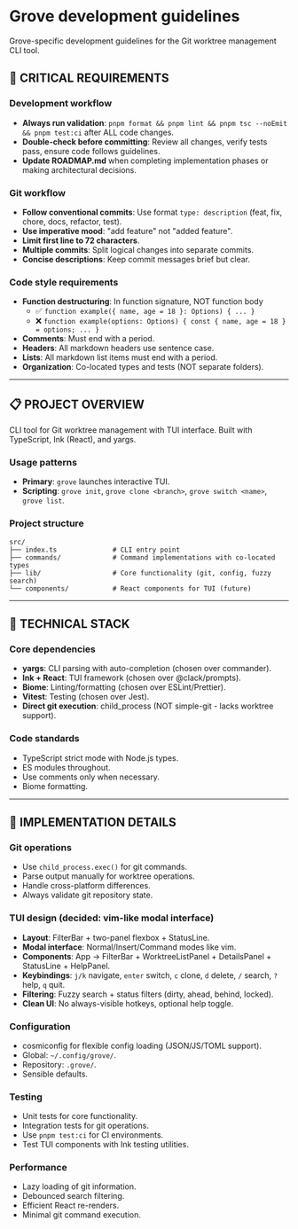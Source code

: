 # Grove development guidelines

Grove-specific development guidelines for the Git worktree management CLI tool.

## 🚨 **CRITICAL REQUIREMENTS** 

### Development workflow
- **Always run validation**: `pnpm format && pnpm lint && pnpm tsc --noEmit && pnpm test:ci` after ALL code changes.
- **Double-check before committing**: Review all changes, verify tests pass, ensure code follows guidelines.
- **Update ROADMAP.md** when completing implementation phases or making architectural decisions.

### Git workflow
- **Follow conventional commits**: Use format `type: description` (feat, fix, chore, docs, refactor, test).
- **Use imperative mood**: "add feature" not "added feature".
- **Limit first line to 72 characters**.
- **Multiple commits**: Split logical changes into separate commits.
- **Concise descriptions**: Keep commit messages brief but clear.

### Code style requirements
- **Function destructuring**: In function signature, NOT function body
  - ✅ `function example({ name, age = 18 }: Options) { ... }`
  - ❌ `function example(options: Options) { const { name, age = 18 } = options; ... }`
- **Comments**: Must end with a period.
- **Headers**: All markdown headers use sentence case.
- **Lists**: All markdown list items must end with a period.
- **Organization**: Co-located types and tests (NOT separate folders).

---

## 📋 **PROJECT OVERVIEW**

CLI tool for Git worktree management with TUI interface. Built with TypeScript, Ink (React), and yargs.

### Usage patterns
- **Primary**: `grove` launches interactive TUI.
- **Scripting**: `grove init`, `grove clone <branch>`, `grove switch <name>`, `grove list`.

### Project structure
```
src/
├── index.ts              # CLI entry point
├── commands/             # Command implementations with co-located types
├── lib/                  # Core functionality (git, config, fuzzy search)
└── components/           # React components for TUI (future)
```

---

## 🔧 **TECHNICAL STACK**

### Core dependencies
- **yargs**: CLI parsing with auto-completion (chosen over commander).
- **Ink + React**: TUI framework (chosen over @clack/prompts).
- **Biome**: Linting/formatting (chosen over ESLint/Prettier).
- **Vitest**: Testing (chosen over Jest).
- **Direct git execution**: child_process (NOT simple-git - lacks worktree support).

### Code standards
- TypeScript strict mode with Node.js types.
- ES modules throughout.
- Use comments only when necessary.
- Biome formatting.

---

## 🎯 **IMPLEMENTATION DETAILS**

### Git operations
- Use `child_process.exec()` for git commands.
- Parse output manually for worktree operations.
- Handle cross-platform differences.
- Always validate git repository state.

### TUI design (decided: vim-like modal interface)
- **Layout**: FilterBar + two-panel flexbox + StatusLine.
- **Modal interface**: Normal/Insert/Command modes like vim.
- **Components**: App → FilterBar + WorktreeListPanel + DetailsPanel + StatusLine + HelpPanel.
- **Keybindings**: `j/k` navigate, `enter` switch, `c` clone, `d` delete, `/` search, `?` help, `q` quit.
- **Filtering**: Fuzzy search + status filters (dirty, ahead, behind, locked).
- **Clean UI**: No always-visible hotkeys, optional help toggle.

### Configuration
- cosmiconfig for flexible config loading (JSON/JS/TOML support).
- Global: `~/.config/grove/`.
- Repository: `.grove/`.
- Sensible defaults.

### Testing
- Unit tests for core functionality.
- Integration tests for git operations.
- Use `pnpm test:ci` for CI environments.
- Test TUI components with Ink testing utilities.

### Performance
- Lazy loading of git information.
- Debounced search filtering.
- Efficient React re-renders.
- Minimal git command execution.
